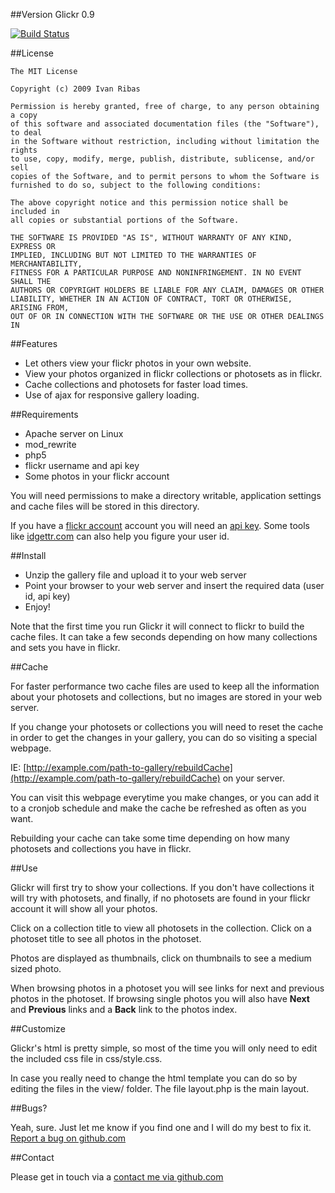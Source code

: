##Version
Glickr 0.9

[![Build Status](https://travis-ci.org/htmlgraphic/glickr.png?branch=json)](https://travis-ci.org/htmlgraphic/glickr)

##License

    The MIT License

    Copyright (c) 2009 Ivan Ribas

    Permission is hereby granted, free of charge, to any person obtaining a copy
    of this software and associated documentation files (the "Software"), to deal
    in the Software without restriction, including without limitation the rights
    to use, copy, modify, merge, publish, distribute, sublicense, and/or sell
    copies of the Software, and to permit persons to whom the Software is
    furnished to do so, subject to the following conditions:

    The above copyright notice and this permission notice shall be included in
    all copies or substantial portions of the Software.

    THE SOFTWARE IS PROVIDED "AS IS", WITHOUT WARRANTY OF ANY KIND, EXPRESS OR
    IMPLIED, INCLUDING BUT NOT LIMITED TO THE WARRANTIES OF MERCHANTABILITY,
    FITNESS FOR A PARTICULAR PURPOSE AND NONINFRINGEMENT. IN NO EVENT SHALL THE
    AUTHORS OR COPYRIGHT HOLDERS BE LIABLE FOR ANY CLAIM, DAMAGES OR OTHER
    LIABILITY, WHETHER IN AN ACTION OF CONTRACT, TORT OR OTHERWISE, ARISING FROM,
    OUT OF OR IN CONNECTION WITH THE SOFTWARE OR THE USE OR OTHER DEALINGS IN


##Features

* Let others view your flickr photos in your own website.</li>
* View your photos organized in flickr collections or photosets as in flickr.</li>
* Cache collections and photosets for faster load times.</li>
* Use of ajax for responsive gallery loading.</li>


##Requirements

* Apache server on Linux
* mod_rewrite
* php5
* flickr username and api key
* Some photos in your flickr account

You will need permissions to make a directory writable, application settings and cache files will be stored in this directory.


If you have a [flickr account](http://www.flickr.com) account you will need an [api key](http://www.flickr.com/services/api/misc.api_keys.html). Some tools like <a href="http://idgettr.com/">idgettr.com</a> can also help you figure your user id.


##Install

* Unzip the gallery file and upload it to your web server
* Point your browser to your web server and insert the required data (user id, api key)</li>
* Enjoy!


Note that the first time you run Glickr it will connect to flickr to build the cache files. It can take a few seconds depending on how many collections and sets you have in flickr.


##Cache

For faster performance two cache files are used to keep all the information about your photosets and collections, but no images are stored in your web server.


If you change your photosets or collections you will need to reset the cache in order to get the changes in your gallery, you can do so visiting a special webpage. 

IE: [http://example.com/path-to-gallery/rebuildCache](http://example.com/path-to-gallery/rebuildCache) on your server.

You can visit this webpage everytime you make changes, or you can add it to a cronjob schedule and make the cache be refreshed as often as you want.

Rebuilding your cache can take some time depending on how many photosets and collections you have in flickr.

##Use

Glickr will first try to show your collections. If you don't have collections it will try with photosets, and finally, if no photosets are found in your flickr account it will show all your photos.


Click on a collection title to view all photosets in the collection. Click on a photoset title to see all photos in the photoset.

Photos are displayed as thumbnails, click on thumbnails to see a medium sized photo.

When browsing photos in a photoset you will see links for next and previous photos in the photoset. If browsing single photos you will also have **Next** and **Previous** links and a **Back** link to the photos index.

##Customize

Glickr's html is pretty simple, so most of the time you will only need to edit the included css file in css/style.css.

In case you really need to change the html template you can do so by editing the files in the view/ folder. The file layout.php is the main layout.


##Bugs?

Yeah, sure. Just let me know if you find one and I will do my best to fix it. [Report a bug on github.com](https://github.com/htmlgraphic/glickr/issues)


##Contact

Please get in touch via a [contact me via github.com](https://github.com/htmlgraphic/glickr/issues)